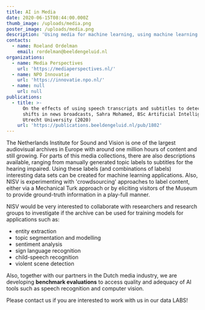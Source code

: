 ```yaml
---
title: AI in Media
date: 2020-06-15T08:44:00.000Z
thumb_image: /uploads/media.png
poster_image: /uploads/media.png
description: 'Using media for machine learning, using machine learning for media'
contacts:
  - name: Roeland Ordelman
    email: rordelman@beeldengeluid.nl
organizations:
  - name: Media Perspectives
    url: 'https://mediaperspectives.nl/'
  - name: NPO Innovatie
    url: 'https://innovatie.npo.nl/'
  - name: null
    url: null
publications:
  - title: >-
      On the effects of using speech transcripts and subtitles to detect topic
      shifts in news broadcasts, Sahra Mohamed, BSc Artificial Intelligence at
      Utrecht University (2020)
    url: 'https://publications.beeldengeluid.nl/pub/1802'
---
```


The Netherlands Institute for Sound and Vision is one of the largest audiovisual archives in Europe with around one million hours of content and still growing. For parts of this media collections, there are also descriptions available, ranging from manually generated topic labels to subtitles for the hearing impaired. Using these labels (and combinations of labels) interesting data sets can be created for machine learning applications. Also, NISV is experimenting with 'crowdsourcing' approaches to label content, either via a Mechanical Turk approach or by eliciting visitors of the Museum to provide ground-truth information in a play-full manner. 

NISV would be very interested to collaborate with researchers and research groups to investigate if the archive can be used for training models for applications such as:
* entity extraction
* topic segmentation and modelling
* sentiment analysis
* sign language recognition
* child-speech recognition
* violent scene detection

Also, together with our partners in the Dutch media industry, we are developing **benchmark evaluations** to access quality and adequacy of AI tools such as speech recognition and computer vision.

Please contact us if you are interested to work with us in our data LABS!
